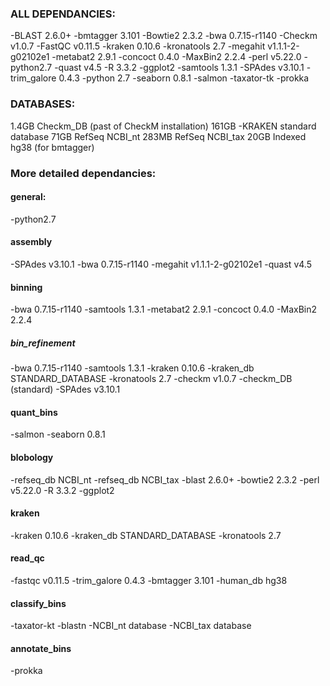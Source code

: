 ### ALL DEPENDANCIES:
-BLAST 2.6.0+
-bmtagger 3.101
-Bowtie2 2.3.2
-bwa 0.7.15-r1140
-Checkm v1.0.7
-FastQC v0.11.5
-kraken 0.10.6
-kronatools 2.7
-megahit v1.1.1-2-g02102e1
-metabat2 2.9.1
-concoct 0.4.0
-MaxBin2 2.2.4
-perl v5.22.0
-python2.7
-quast v4.5
-R 3.3.2
-ggplot2
-samtools 1.3.1
-SPAdes v3.10.1
-trim_galore 0.4.3
-python 2.7
-seaborn 0.8.1
-salmon
-taxator-tk
-prokka

### DATABASES:
1.4GB	Checkm_DB (past of CheckM installation)
161GB	-KRAKEN standard database
71GB	RefSeq NCBI_nt
283MB	RefSeq NCBI_tax
20GB	Indexed hg38 (for bmtagger)


### More detailed dependancies:

#### general:
-python2.7

#### assembly
-SPAdes v3.10.1
-bwa 0.7.15-r1140
-megahit v1.1.1-2-g02102e1
-quast v4.5

#### binning
-bwa 0.7.15-r1140
-samtools 1.3.1
-metabat2 2.9.1
-concoct 0.4.0
-MaxBin2 2.2.4

##### bin_refinement
-bwa 0.7.15-r1140
-samtools 1.3.1
-kraken 0.10.6
-kraken_db STANDARD_DATABASE
-kronatools 2.7
-checkm v1.0.7
-checkm_DB (standard)
-SPAdes v3.10.1

#### quant_bins
-salmon
-seaborn 0.8.1

#### blobology
-refseq_db NCBI_nt
-refseq_db NCBI_tax
-blast 2.6.0+
-bowtie2 2.3.2
-perl v5.22.0
-R 3.3.2
-ggplot2

#### kraken
-kraken 0.10.6
-kraken_db STANDARD_DATABASE
-kronatools 2.7

#### read_qc
-fastqc v0.11.5
-trim_galore 0.4.3
-bmtagger 3.101
-human_db hg38

#### classify_bins
-taxator-kt
-blastn
-NCBI_nt database
-NCBI_tax database

#### annotate_bins
-prokka
